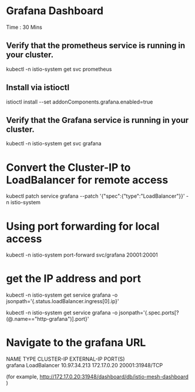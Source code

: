 # Grafana Dashboard
Time : 30 Mins

## Verify that the prometheus service is running in your cluster.
kubectl -n istio-system get svc prometheus

## Install via istioctl
istioctl install --set addonComponents.grafana.enabled=true

## Verify that the Grafana service is running in your cluster.
kubectl -n istio-system get svc grafana

# Convert the Cluster-IP to LoadBalancer for remote access
kubectl patch service grafana --patch '{"spec":{"type":"LoadBalancer"}}' -n istio-system

# Using port forwarding for local access
kubectl -n istio-system port-forward svc/grafana  20001:20001

# get the IP address and port
kubectl -n istio-system get service grafana -o jsonpath='{.status.loadBalancer.ingress[0].ip}'

kubectl -n istio-system get service grafana -o jsonpath='{.spec.ports[?(@.name=="http-grafana")].port}'

# Navigate to the grafana URL 
NAME    TYPE           CLUSTER-IP     EXTERNAL-IP   PORT(S)           
grafana   LoadBalancer   10.97.34.213   172.17.0.20   20001:31948/TCP

(for example, http://172.17.0.20:31948/dashboard/db/istio-mesh-dashboard )
